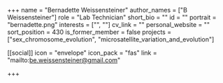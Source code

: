 +++
name = "Bernadette Weissensteiner"
author_names = ["B Weissensteiner"]
role = "Lab Technician"
short_bio = ""
id = ""
portrait = "bernadette.png"
interests = ["", ""]
cv_link = ""
personal_website = ""
sort_position = 430
is_former_member = false
projects = ["sex_chromosome_evolution", "microsatellite_variation_and_evolution"]

[[social]]
    icon = "envelope"
    icon_pack = "fas"
    link = "mailto:be.weissensteiner@gmail.com"

+++
